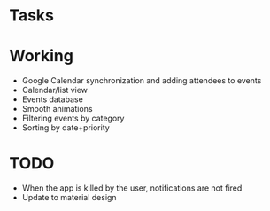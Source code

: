 # Tasks

# Working
* Google Calendar synchronization and adding attendees to events
* Calendar/list view
* Events database
* Smooth animations
* Filtering events by category
* Sorting by date+priority

# TODO
* When the app is killed by the user, notifications are not fired
* Update to material design
